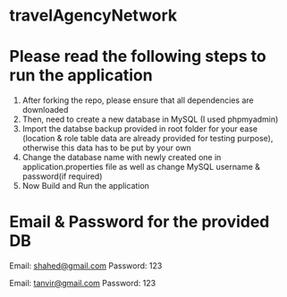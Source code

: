 # travelAgencyNetwork

Please read the following steps to run the application
======================================================
1. After forking the repo, please ensure that all dependencies are downloaded
2. Then, need to create a new database in MySQL (I used phpmyadmin)
3. Import the databse backup provided in root folder for your ease (location & role table data are already provided for testing purpose), 
    otherwise this data has to be put by your own 
3. Change the database name with newly created one in application.properties file as well as change MySQL username & password(if required)
4. Now Build and Run the application


Email & Password for the provided DB
===========================================
Email: shahed@gmail.com
Password: 123

Email: tanvir@gmail.com
Password: 123
